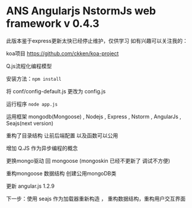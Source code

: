 ANS Angularjs NstormJs web framework v 0.4.3
=========

此版本鉴于express更新太快已经停止维护，仅供学习 如有兴趣可以关注我的：

koa项目 https://github.com/ckken/koa-project

Q.js流程化编程模型


安装方法：`npm install`

将 conf/config-default.js 更改为 config.js

运行程序 `node app.js`

运用框架 mongodb(Mongoose) , Nodejs , Express , Nstorm , AngularJs , Seajs(next version)


重构了目录结构 让前后端配置 以及函数可以公用

增加 Q.JS 作为异步编程的概念

更换mongo驱动 回 mongoose (mongoskin 已经不更新了 调试不方便)

重构mongoose 数据结构 创建公用mongoDB类

更新 angular.js 1.2.9

下一步：使用 seajs 作为加载器重新构造 ， 重构数据结构，重构用户交互界面


